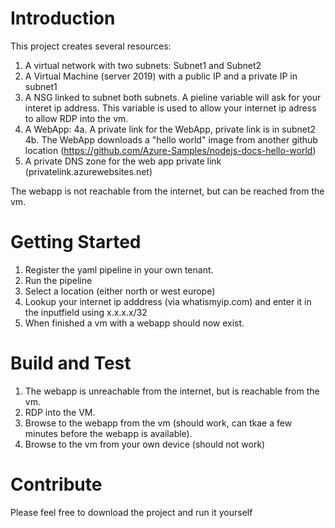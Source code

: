 # Introduction 
This project creates several resources:
1. A virtual network with two subnets: Subnet1 and Subnet2 
2. A Virtual Machine (server 2019) with a public IP and a private IP in subnet1
3. A NSG linked to subnet both subnets. A pieline variable will ask for your interet ip address. This variable is used to allow your internet ip adress to allow RDP into the vm.
4. A WebApp:
4a. A private link for the WebApp, private link is in subnet2
4b. The WebApp downloads a "hello world" image from another github location (https://github.com/Azure-Samples/nodejs-docs-hello-world)
5. A private DNS zone for the web app private link (privatelink.azurewebsites.net)

The webapp is not reachable from the internet, but can be reached from the vm.

# Getting Started
1. Register the yaml pipeline in your own tenant.
2. Run the pipeline
3. Select a location (either north or west europe)
4. Lookup your internet ip adddress (via whatismyip.com) and enter it in the inputfield using x.x.x.x/32
5. When finished a vm with a webapp should now exist. 


# Build and Test
1. The webapp is unreachable from the internet, but is reachable from the vm.
2. RDP into the VM.
3. Browse to the webapp from the vm (should work, can tkae a few minutes before the webapp is available).
4. Browse to the vm from your own device (should not work)

# Contribute
Please feel free to download the project and run it yourself
